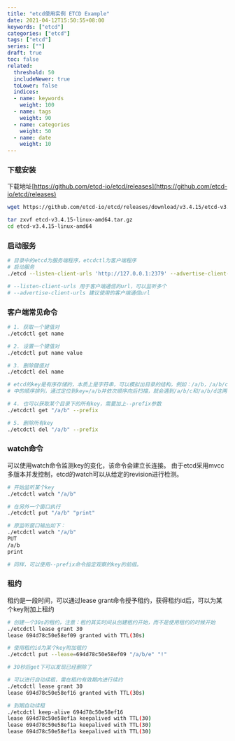 ```yaml
---
title: "etcd使用实例 ETCD Example"
date: 2021-04-12T15:50:55+08:00
keywords: ["etcd"]
categories: ["etcd"]
tags: ["etcd"]
series: [""]
draft: true
toc: false
related:
  threshold: 50
  includeNewer: true
  toLower: false
  indices:
  - name: keywords
    weight: 100
  - name: tags
    weight: 90
  - name: categories
    weight: 50
  - name: date
    weight: 10
---
```


### 下载安装
下载地址[https://github.com/etcd-io/etcd/releases](https://github.com/etcd-io/etcd/releases)

```sh
wget https://github.com/etcd-io/etcd/releases/download/v3.4.15/etcd-v3.4.15-linux-amd64.tar.gz

tar zxvf etcd-v3.4.15-linux-amd64.tar.gz
cd etcd-v3.4.15-linux-amd64
```
### 启动服务
```sh
# 目录中的etcd为服务端程序，etcdctl为客户端程序
# 启动服务
./etcd --listen-client-urls 'http://127.0.0.1:2379' --advertise-client-urls 'http://0.0.0.0:2379'

# --listen-client-urls 用于客户端通信的url，可以监听多个
# --advertise-client-urls 建议使用的客户端通信url
```


### 客户端常见命令
```sh
# 1. 获取一个键值对
./etcdctl get name

# 2. 设置一个键值对
./etcdctl put name value

# 3. 删除键值对
./etcdctl del name

# etcd的key是有序存储的，本质上是字符串，可以模拟出目录的结构，例如：/a/b，/a/b/c，/a/b/d 三个key，由于他们在存储
# 中的顺序排列，通过定位到key=/a/b并依次顺序向后扫描，就会遇到/a/b/c和/a/b/d这两个子目录.

# 4. 也可以获取某个目录下的所有key，需要加上--prefix参数
./etcdctl get "/a/b" --prefix

# 5. 删除所有key
./etcdctl del "/a/b" --prefix

```
### watch命令
可以使用watch命令监测key的变化，该命令会建立长连接。
由于etcd采用mvcc多版本并发控制，etcd的watch可以从给定的revision进行检测。
```sh
# 开始监听某个key
./etcdctl watch "/a/b"

# 在另外一个窗口执行
./etcdctl put "/a/b" "print"

# 原监听窗口输出如下：
./etcdctl watch "/a/b"
PUT
/a/b
print

# 同样，可以使用--prefix命令指定观察的key的前缀。
```

### 租约
租约是一段时间，可以通过lease grant命令授予租约，获得租约id后，可以为某个key附加上租约
```sh
# 创建一个30s的租约，注意：租约其实时间从创建租约开始，而不是使用租约的时候开始
./etcdctl lease grant 30
lease 694d78c50e58ef09 granted with TTL(30s)

# 使用租约id为某个key附加租约
./etcdctl put --lease=694d78c50e58ef09 "/a/b/e" "!"

# 30秒后get下可以发现已经删除了

# 可以进行自动续租，需在租约有效期内进行续约
./etcdctl lease grant 30
lease 694d78c50e58ef16 granted with TTL(30s)

# 到期自动续租
./etcdctl keep-alive 694d78c50e58ef16
lease 694d78c50e58ef1a keepalived with TTL(30)
lease 694d78c50e58ef1a keepalived with TTL(30)
lease 694d78c50e58ef1a keepalived with TTL(30)

```





